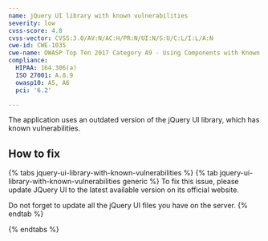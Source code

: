 ```yaml
---
name: jQuery UI library with known vulnerabilities
severity: low
cvss-score: 4.8
cvss-vector: CVSS:3.0/AV:N/AC:H/PR:N/UI:N/S:U/C:L/I:L/A:N
cwe-id: CWE-1035
cwe-name: OWASP Top Ten 2017 Category A9 - Using Components with Known Vulnerabilities
compliance:
  HIPAA: 164.306(a)
  ISO 27001: A.8.9
  owasp10: A5, A6
  pci: '6.2'

---            
```


The application uses an outdated version of the jQuery UI library, which has known vulnerabilities.

## How to fix

{% tabs jquery-ui-library-with-known-vulnerabilities %}
{% tab jquery-ui-library-with-known-vulnerabilities generic %}
To fix this issue, please update JQuery UI to the latest available version on its official website.

Do not forget to update all the jQuery UI files you have on the server.
{% endtab %}

{% endtabs %}
